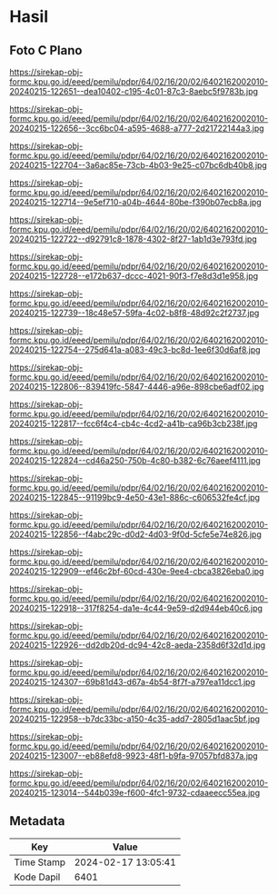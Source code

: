 # Hasil

## Foto C Plano

https://sirekap-obj-formc.kpu.go.id/eeed/pemilu/pdpr/64/02/16/20/02/6402162002010-20240215-122651--dea10402-c195-4c01-87c3-8aebc5f9783b.jpg

https://sirekap-obj-formc.kpu.go.id/eeed/pemilu/pdpr/64/02/16/20/02/6402162002010-20240215-122656--3cc6bc04-a595-4688-a777-2d21722144a3.jpg

https://sirekap-obj-formc.kpu.go.id/eeed/pemilu/pdpr/64/02/16/20/02/6402162002010-20240215-122704--3a6ac85e-73cb-4b03-9e25-c07bc6db40b8.jpg

https://sirekap-obj-formc.kpu.go.id/eeed/pemilu/pdpr/64/02/16/20/02/6402162002010-20240215-122714--9e5ef710-a04b-4644-80be-f390b07ecb8a.jpg

https://sirekap-obj-formc.kpu.go.id/eeed/pemilu/pdpr/64/02/16/20/02/6402162002010-20240215-122722--d92791c8-1878-4302-8f27-1ab1d3e793fd.jpg

https://sirekap-obj-formc.kpu.go.id/eeed/pemilu/pdpr/64/02/16/20/02/6402162002010-20240215-122728--e172b637-dccc-4021-90f3-f7e8d3d1e958.jpg

https://sirekap-obj-formc.kpu.go.id/eeed/pemilu/pdpr/64/02/16/20/02/6402162002010-20240215-122739--18c48e57-59fa-4c02-b8f8-48d92c2f2737.jpg

https://sirekap-obj-formc.kpu.go.id/eeed/pemilu/pdpr/64/02/16/20/02/6402162002010-20240215-122754--275d641a-a083-49c3-bc8d-1ee6f30d6af8.jpg

https://sirekap-obj-formc.kpu.go.id/eeed/pemilu/pdpr/64/02/16/20/02/6402162002010-20240215-122806--839419fc-5847-4446-a96e-898cbe6adf02.jpg

https://sirekap-obj-formc.kpu.go.id/eeed/pemilu/pdpr/64/02/16/20/02/6402162002010-20240215-122817--fcc6f4c4-cb4c-4cd2-a41b-ca96b3cb238f.jpg

https://sirekap-obj-formc.kpu.go.id/eeed/pemilu/pdpr/64/02/16/20/02/6402162002010-20240215-122824--cd46a250-750b-4c80-b382-6c76aeef4111.jpg

https://sirekap-obj-formc.kpu.go.id/eeed/pemilu/pdpr/64/02/16/20/02/6402162002010-20240215-122845--91199bc9-4e50-43e1-886c-c606532fe4cf.jpg

https://sirekap-obj-formc.kpu.go.id/eeed/pemilu/pdpr/64/02/16/20/02/6402162002010-20240215-122856--f4abc29c-d0d2-4d03-9f0d-5cfe5e74e826.jpg

https://sirekap-obj-formc.kpu.go.id/eeed/pemilu/pdpr/64/02/16/20/02/6402162002010-20240215-122909--ef46c2bf-60cd-430e-9ee4-cbca3826eba0.jpg

https://sirekap-obj-formc.kpu.go.id/eeed/pemilu/pdpr/64/02/16/20/02/6402162002010-20240215-122918--317f8254-da1e-4c44-9e59-d2d944eb40c6.jpg

https://sirekap-obj-formc.kpu.go.id/eeed/pemilu/pdpr/64/02/16/20/02/6402162002010-20240215-122926--dd2db20d-dc94-42c8-aeda-2358d6f32d1d.jpg

https://sirekap-obj-formc.kpu.go.id/eeed/pemilu/pdpr/64/02/16/20/02/6402162002010-20240215-124307--69b81d43-d67a-4b54-8f7f-a797ea11dcc1.jpg

https://sirekap-obj-formc.kpu.go.id/eeed/pemilu/pdpr/64/02/16/20/02/6402162002010-20240215-122958--b7dc33bc-a150-4c35-add7-2805d1aac5bf.jpg

https://sirekap-obj-formc.kpu.go.id/eeed/pemilu/pdpr/64/02/16/20/02/6402162002010-20240215-123007--eb88efd8-9923-48f1-b9fa-97057bfd837a.jpg

https://sirekap-obj-formc.kpu.go.id/eeed/pemilu/pdpr/64/02/16/20/02/6402162002010-20240215-123014--544b039e-f600-4fc1-9732-cdaaeecc55ea.jpg


## Metadata

| Key        | Value               |
| ---------- | ------------------- |
| Time Stamp | 2024-02-17 13:05:41 |
| Kode Dapil | 6401                |



